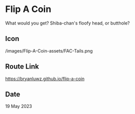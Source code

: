 # Flip A Coin

What would you get? Shiba-chan's floofy head, or butthole?

## Icon

/images/Flip-A-Coin-assets/FAC-Tails.png

## Route Link

https://bryanluwz.github.io/flip-a-coin

## Date

19 May 2023
